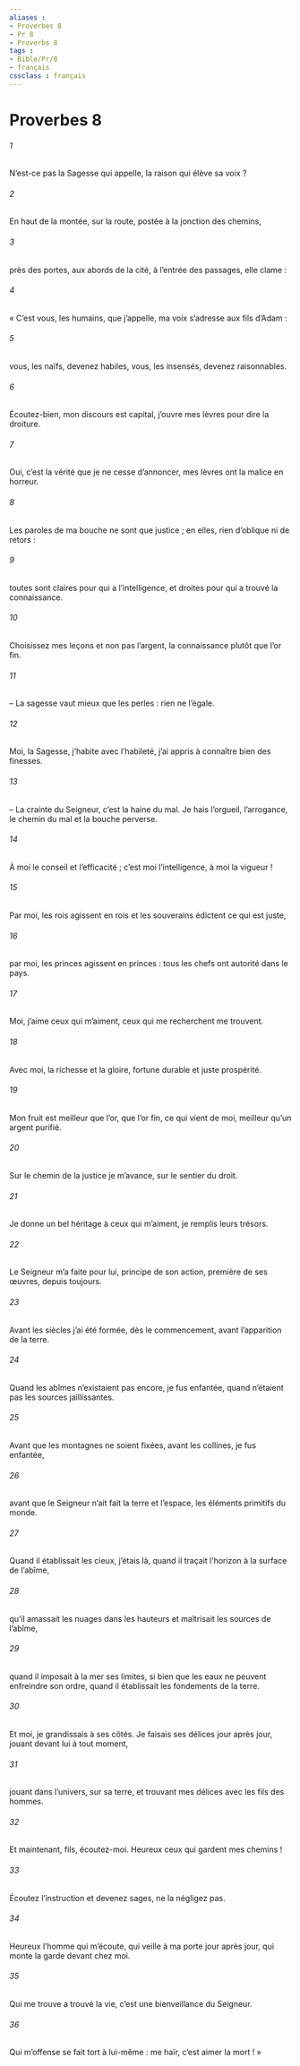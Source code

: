 ```yaml
---
aliases : 
- Proverbes 8
- Pr 8
- Proverbs 8
tags : 
- Bible/Pr/8
- français
cssclass : français
---
```


# Proverbes 8

###### 1
N’est-ce pas la Sagesse qui appelle,
la raison qui élève sa voix ?
###### 2
En haut de la montée, sur la route,
postée à la jonction des chemins,
###### 3
près des portes, aux abords de la cité,
à l’entrée des passages, elle clame :
###### 4
« C’est vous, les humains, que j’appelle,
ma voix s’adresse aux fils d’Adam :
###### 5
vous, les naïfs, devenez habiles,
vous, les insensés, devenez raisonnables.
###### 6
Écoutez-bien, mon discours est capital,
j’ouvre mes lèvres pour dire la droiture.
###### 7
Oui, c’est la vérité que je ne cesse d’annoncer,
mes lèvres ont la malice en horreur.
###### 8
Les paroles de ma bouche ne sont que justice ;
en elles, rien d’oblique ni de retors :
###### 9
toutes sont claires pour qui a l’intelligence,
et droites pour qui a trouvé la connaissance.
###### 10
Choisissez mes leçons et non pas l’argent,
la connaissance plutôt que l’or fin.
###### 11
– La sagesse vaut mieux que les perles :
rien ne l’égale.
###### 12
Moi, la Sagesse, j’habite avec l’habileté,
j’ai appris à connaître bien des finesses.
###### 13
– La crainte du Seigneur, c’est la haine du mal.
Je hais l’orgueil, l’arrogance,
le chemin du mal et la bouche perverse.
###### 14
À moi le conseil et l’efficacité ;
c’est moi l’intelligence, à moi la vigueur !
###### 15
Par moi, les rois agissent en rois
et les souverains édictent ce qui est juste,
###### 16
par moi, les princes agissent en princes :
tous les chefs ont autorité dans le pays.
###### 17
Moi, j’aime ceux qui m’aiment,
ceux qui me recherchent me trouvent.
###### 18
Avec moi, la richesse et la gloire,
fortune durable et juste prospérité.
###### 19
Mon fruit est meilleur que l’or, que l’or fin,
ce qui vient de moi, meilleur qu’un argent purifié.
###### 20
Sur le chemin de la justice je m’avance,
sur le sentier du droit.
###### 21
Je donne un bel héritage à ceux qui m’aiment,
je remplis leurs trésors.
###### 22
Le Seigneur m’a faite pour lui,
principe de son action,
première de ses œuvres, depuis toujours.
###### 23
Avant les siècles j’ai été formée,
dès le commencement, avant l’apparition de la terre.
###### 24
Quand les abîmes n’existaient pas encore, je fus enfantée,
quand n’étaient pas les sources jaillissantes.
###### 25
Avant que les montagnes ne soient fixées,
avant les collines, je fus enfantée,
###### 26
avant que le Seigneur n’ait fait la terre et l’espace,
les éléments primitifs du monde.
###### 27
Quand il établissait les cieux, j’étais là,
quand il traçait l’horizon à la surface de l’abîme,
###### 28
qu’il amassait les nuages dans les hauteurs
et maîtrisait les sources de l’abîme,
###### 29
quand il imposait à la mer ses limites,
si bien que les eaux ne peuvent enfreindre son ordre,
quand il établissait les fondements de la terre.
###### 30
Et moi, je grandissais à ses côtés.
Je faisais ses délices jour après jour,
jouant devant lui à tout moment,
###### 31
jouant dans l’univers, sur sa terre,
et trouvant mes délices avec les fils des hommes.
###### 32
Et maintenant, fils, écoutez-moi.
Heureux ceux qui gardent mes chemins !
###### 33
Écoutez l’instruction et devenez sages,
ne la négligez pas.
###### 34
Heureux l’homme qui m’écoute,
qui veille à ma porte jour après jour,
qui monte la garde devant chez moi.
###### 35
Qui me trouve a trouvé la vie,
c’est une bienveillance du Seigneur.
###### 36
Qui m’offense se fait tort à lui-même :
me haïr, c’est aimer la mort ! »
